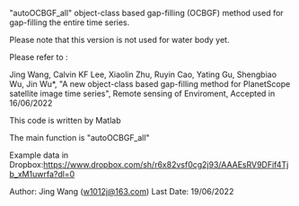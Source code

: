 "autoOCBGF_all" object-class based gap-filling (OCBGF) method used for gap-filling the entire time series.

Please note that this version is not used for water body yet.

Please refer to :

Jing Wang, Calvin KF Lee, Xiaolin Zhu, Ruyin Cao, Yating Gu, Shengbiao Wu, Jin Wu*,
"A new object-class based gap-filling method for PlanetScope satellite image time series", 
Remote sensing of Enviroment, Accepted in 16/06/2022

This code is written by Matlab

The main function is "autoOCBGF_all"

Example data in Dropbox:https://www.dropbox.com/sh/r6x82vsf0cg2j93/AAAEsRV9DFif4Tjb_xM1uwrfa?dl=0

Author: Jing Wang (w1012j@163.com)
Last Date: 19/06/2022
